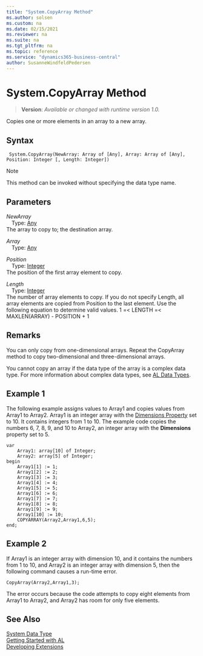```yaml
---
title: "System.CopyArray Method"
ms.author: solsen
ms.custom: na
ms.date: 02/15/2021
ms.reviewer: na
ms.suite: na
ms.tgt_pltfrm: na
ms.topic: reference
ms.service: "dynamics365-business-central"
author: SusanneWindfeldPedersen
---
```

[//]: # (START>DO_NOT_EDIT)
[//]: # (IMPORTANT:Do not edit any of the content between here and the END>DO_NOT_EDIT.)
[//]: # (Any modifications should be made in the .xml files in the ModernDev repo.)
# System.CopyArray Method
> **Version**: _Available or changed with runtime version 1.0._

Copies one or more elements in an array to a new array.


## Syntax
```
 System.CopyArray(NewArray: Array of [Any], Array: Array of [Any], Position: Integer [, Length: Integer])
```
> [!NOTE]
> This method can be invoked without specifying the data type name.
## Parameters
*NewArray*  
&emsp;Type: [Any](../any/any-data-type.md)  
The array to copy to; the destination array.
        
*Array*  
&emsp;Type: [Any](../any/any-data-type.md)  
  
*Position*  
&emsp;Type: [Integer](../integer/integer-data-type.md)  
The position of the first array element to copy.
        
*Length*  
&emsp;Type: [Integer](../integer/integer-data-type.md)  
The number of array elements to copy. If you do not specify Length, all array elements are copied from Position to the last element. Use the following equation to determine valid values.
1 =\< LENGTH =\< MAXLEN(ARRAY) - POSITION + 1
          



[//]: # (IMPORTANT: END>DO_NOT_EDIT)

## Remarks

You can only copy from one-dimensional arrays. Repeat the CopyArray method to copy two-dimensional and three-dimensional arrays.  

You cannot copy an array if the data type of the array is a complex data type. For more information about complex data types, see [AL Data Types](../library.md).  

## Example 1

The following example assigns values to Array1 and copies values from Array1 to Array2. Array1 is an integer array with the [Dimensions Property](../../properties/devenv-properties.md) set to 10. It contains integers from 1 to 10. The example code copies the numbers 6, 7, 8, 9, and 10 to Array2, an integer array with the **Dimensions** property set to 5. 

```al
var
    Array1: array[10] of Integer;
    Array2: array[5] of Integer;
begin
    Array1[1] := 1;  
    Array1[2] := 2;  
    Array1[3] := 3;  
    Array1[4] := 4;  
    Array1[5] := 5;  
    Array1[6] := 6;  
    Array1[7] := 7;  
    Array1[8] := 8;  
    Array1[9] := 9;  
    Array1[10] := 10;  
    COPYARRAY(Array2,Array1,6,5);  
end;
```  

## Example 2

If Array1 is an integer array with dimension 10, and it contains the numbers from 1 to 10, and Array2 is an integer array with dimension 5, then the following command causes a run-time error.  

```al
CopyArray(Array2,Array1,3);  
```  

The error occurs because the code attempts to copy eight elements from Array1 to Array2, and Array2 has room for only five elements.  

## See Also

[System Data Type](system-data-type.md)  
[Getting Started with AL](../../devenv-get-started.md)  
[Developing Extensions](../../devenv-dev-overview.md)